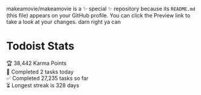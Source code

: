 makeamovie/makeamovie is a ✨ special ✨ repository because its `README.md` (this file) appears on your GitHub profile.
You can click the Preview link to take a look at your changes. darn right ya can

# Todoist Stats

<!-- TODO-IST:START -->
🏆  38,442 Karma Points           
🌸  Completed 2 tasks today           
✅  Completed 27,235 tasks so far           
⏳  Longest streak is 328 days
<!-- TODO-IST:END -->